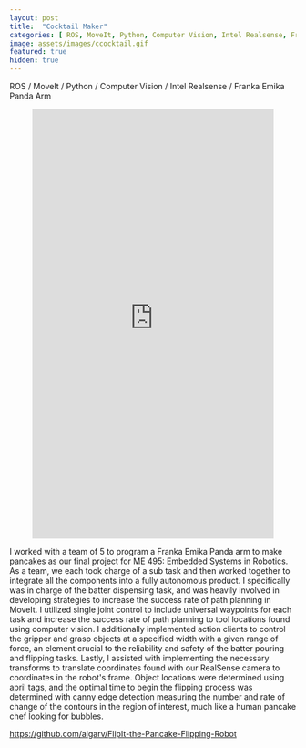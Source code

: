 ```yaml
---
layout: post
title:  "Cocktail Maker"
categories: [ ROS, MoveIt, Python, Computer Vision, Intel Realsense, Franka Emika Panda Arm, Group Project ]
image: assets/images/ccocktail.gif
featured: true
hidden: true
---
```

ROS / MoveIt / Python / Computer Vision / Intel Realsense / Franka Emika Panda Arm

<div align="center"><iframe width="424" height="754" src="https://www.youtube.com/embed/AqyQ7yTlyfM" title="cocktail maker" frameborder="0" allow="accelerometer; autoplay; clipboard-write; encrypted-media; gyroscope; picture-in-picture" allowfullscreen></iframe></div>

I worked with a team of 5 to program a Franka Emika Panda arm to make pancakes as our final project for ME 495: Embedded Systems in Robotics. As a team, we each took charge of a sub task and then worked together to integrate all the components into a fully autonomous product. I specifically was in charge of the batter dispensing task, and was heavily involved in developing strategies to increase the success rate of path planning in MoveIt. I utilized single joint control to include universal waypoints for each task and increase the success rate of path planning to tool locations found using computer vision. I additionally implemented action clients to control the gripper and grasp objects at a specified width with a given range of force, an element crucial to the reliability and safety of the batter pouring and flipping tasks. Lastly, I assisted with implementing the necessary transforms to translate coordinates found with our RealSense camera to coordinates in the robot's frame. Object locations were determined using april tags, and the optimal time to begin the flipping process was determined with canny edge detection measuring the number and rate of change of the contours in the region of interest, much like a human pancake chef looking for bubbles.


https://github.com/algarv/FlipIt-the-Pancake-Flipping-Robot
